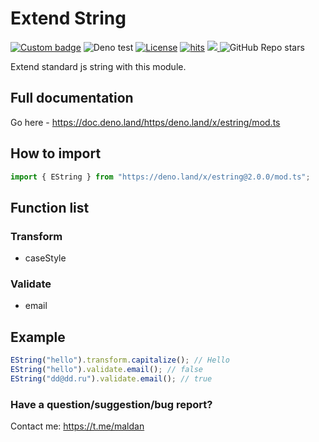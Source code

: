 # Extend String

[![Custom badge](https://img.shields.io/endpoint?url=https%3A%2F%2Fdeno-visualizer.danopia.net%2Fshields%2Flatest-version%2Fx%2Festring%2Fmod.ts)](https://doc.deno.land/https/deno.land/x/estring/mod.ts)
![Deno test](https://github.com/maldan/denolib-extend-string/workflows/Deno/badge.svg)
[![License](https://img.shields.io/github/license/maldan/denolib-extend-string)](https://github.com/maldan/denolib-bytearray/blob/master/LICENSE)
[![hits](https://hits.deltapapa.io/github/maldan/denolib-extend-string.svg)](https://hits.deltapapa.io)
<a href="https://github.com/maldan/denolib-extend-string/pulse" alt="Activity">
<img src="https://img.shields.io/github/commit-activity/m/maldan/denolib-extend-string" />
</a>
![GitHub Repo stars](https://img.shields.io/github/stars/maldan/denolib-extend-string)

Extend standard js string with this module.

## Full documentation

Go here - https://doc.deno.land/https/deno.land/x/estring/mod.ts

## How to import

```ts
import { EString } from "https://deno.land/x/estring@2.0.0/mod.ts";
```

## Function list

### Transform

-   caseStyle

### Validate

-   email

## Example

```ts
EString("hello").transform.capitalize(); // Hello
EString("hello").validate.email(); // false
EString("dd@dd.ru").validate.email(); // true
```

### Have a question/suggestion/bug report?

Contact me: https://t.me/maldan
